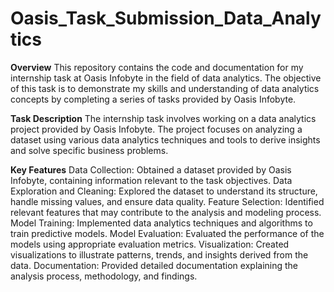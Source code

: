 # Oasis_Task_Submission_Data_Analytics

**Overview**
This repository contains the code and documentation for my internship task at Oasis Infobyte in the field of data analytics. The objective of this task is to demonstrate my skills and understanding of data analytics concepts by completing a series of tasks provided by Oasis Infobyte.

**Task Description**
The internship task involves working on a data analytics project provided by Oasis Infobyte. The project focuses on analyzing a dataset using various data analytics techniques and tools to derive insights and solve specific business problems.

**Key Features**
Data Collection: Obtained a dataset provided by Oasis Infobyte, containing information relevant to the task objectives.
Data Exploration and Cleaning: Explored the dataset to understand its structure, handle missing values, and ensure data quality.
Feature Selection: Identified relevant features that may contribute to the analysis and modeling process.
Model Training: Implemented data analytics techniques and algorithms to train predictive models.
Model Evaluation: Evaluated the performance of the models using appropriate evaluation metrics.
Visualization: Created visualizations to illustrate patterns, trends, and insights derived from the data.
Documentation: Provided detailed documentation explaining the analysis process, methodology, and findings.
